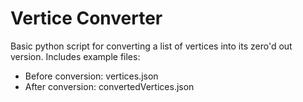 # Vertice Converter

Basic python script for converting a list of vertices into its zero'd out version. Includes example files:
- Before conversion: vertices.json
- After conversion: convertedVertices.json